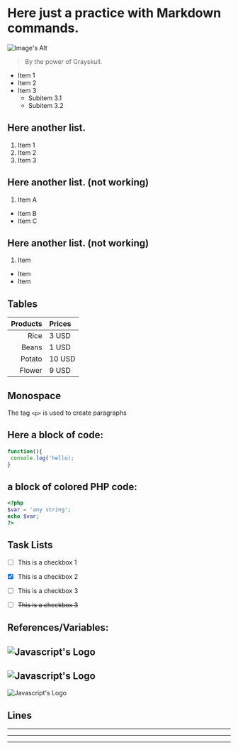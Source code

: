 # Here just a practice with Markdown commands.

![Image's Alt](https://upload.wikimedia.org/wikipedia/commons/0/0a/He-Man_and_the_Masters_of_the_Universe.jpg)

> By the power of Grayskull.

- Item 1
- Item 2
- Item 3
  - Subitem 3.1
  - Subitem 3.2

## Here another list.
    
1. Item 1
2. Item 2
3. Item 3

## Here another list.  (not working)

1. Item A
* Item B
* Item C

## Here another list. (not working)

1. Item
- Item
- Item

## Tables
Products | Prices
----------:|:-------
Rice | 3 USD
Beans | 1 USD
Potato | 10 USD
Flower | 9 USD


## Monospace
The tag `<p>` is used to create paragraphs

## Here a block of code:

```js
function(){
 console.log('hello);
}
```

## a block of colored PHP code:
```php
<?php
$var = 'any string';
echo $var;
?>
```

## Task Lists

- [ ] This is a checkbox 1
- [x] This is a checkbox 2
- [ ] This is a checkbox 3
- [ ] ~~This is a checkbox 3~~


## References/Variables:

[JS]: https://upload.wikimedia.org/wikipedia/commons/thumb/9/99/Unofficial_JavaScript_logo_2.svg/1200px-Unofficial_JavaScript_logo_2.svg.png

![Javascript's Logo][JS]
---
![Javascript's Logo][JS]
---
![Javascript's Logo][JS]

## Lines

---
---
---

